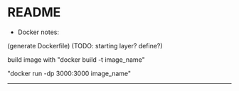 # README

* Docker notes: 

(generate Dockerfile) (TODO: starting layer? define?)

build image with "docker build -t image_name"

"docker run -dp 3000:3000 image_name"

___________________________________________



